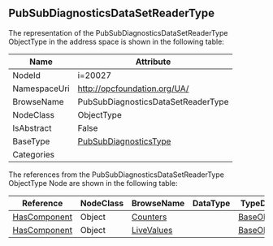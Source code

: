 <!-- objecttype -->
## PubSubDiagnosticsDataSetReaderType
  
<!-- end of text -->
The representation of the PubSubDiagnosticsDataSetReaderType ObjectType in the address space is shown in the following table:  

|Name|Attribute|
|---|---|
|NodeId|i=20027|
|NamespaceUri|http://opcfoundation.org/UA/|
|BrowseName|PubSubDiagnosticsDataSetReaderType|
|NodeClass|ObjectType|
|IsAbstract|False|
|BaseType|[PubSubDiagnosticsType](../../ObjectTypes/PubSubDiagnosticsType/readme.md)|
|Categories||

The references from the PubSubDiagnosticsDataSetReaderType ObjectType Node are shown in the following table:  

|Reference|NodeClass|BrowseName|DataType|TypeDefinition|ModellingRule|
|---|---|---|---|---|---|
|[HasComponent](../../ReferenceTypes/HasComponent/readme.md)|Object|[Counters](#Counters)||[BaseObjectType](../../ObjectTypes/BaseObjectType/readme.md)|[Mandatory](../../Objects/Mandatory/readme.md)|
|[HasComponent](../../ReferenceTypes/HasComponent/readme.md)|Object|[LiveValues](#LiveValues)||[BaseObjectType](../../ObjectTypes/BaseObjectType/readme.md)|[Mandatory](../../Objects/Mandatory/readme.md)|



